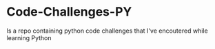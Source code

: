 # Code-Challenges-PY
Is a repo containing python code challenges that I've encoutered while learning Python
